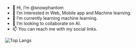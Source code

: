 - 👋 Hi, I’m @snowphantom
- 👀 I’m interested in Web, Mobile app and Machine learning.
- 🌱 I’m currently learning machine learning.
- 💞️ I’m looking to collaborate on AI.
- 📫 You can reach me with my social links.

![Top Langs](https://github-readme-stats.vercel.app/api/top-langs/?username=snowphantom&theme=tokyonight&langs_count=6&layout=compact)
